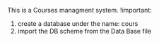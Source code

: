 This is a Courses managment system.
!important:
1. create a database under the name: cours
2. import the DB scheme from the Data Base file
